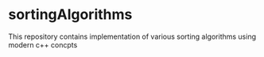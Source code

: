 # sortingAlgorithms
This repository  contains implementation of various sorting algorithms using modern c++ concpts
